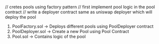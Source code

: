 
// cretes pools using factory pattern
// first implement pool logic in the pool contract
// write a deployer contract same as uniswap deployer which will deploy the pool 

1. PoolFactory.sol -> Deploys different pools using PoolDeployer contract
2. PoolDeployer.sol -> Create a new Pool using Pool Contract
3. Pool.sol -> Contains logic of the pool 